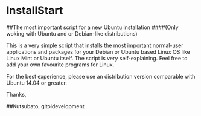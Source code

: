 # InstallStart
##The most important script for a new Ubuntu installation
####(Only woking with Ubuntu and or Debian-like distributions)

This is a very simple script that installs the most important normal-user applications and packages
for your Debian or Ubuntu based Linux OS like Linux Mint or Ubuntu itself.
The script is very self-explaining.
Feel free to add your own favourite programs for Linux.

For the best experience, please use an distribution version comparable with Ubuntu 14.04 or greater.

Thanks, 

##Kutsubato, gitoidevelopment




